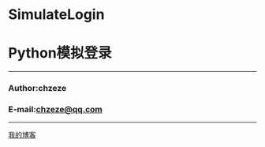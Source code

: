 # SimulateLogin
Python模拟登录
===========================
****
### Author:chzeze
### E-mail:chzeze@qq.com
****

[我的博客](http://www.cnblogs.com/zeze "悬停显示")
